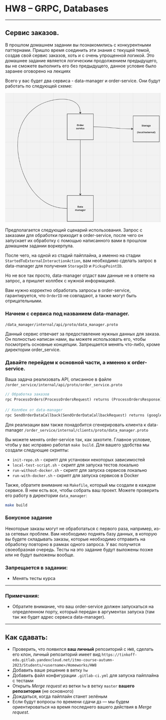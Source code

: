 # HW8 &ndash; GRPC, Databases

---

## Сервис заказов.

В прошлом домашнем задании вы познакомились с конкурентными паттернами. Пришло время соединить эти знания с текущей темой, создав свой сервис заказов, хоть и с очень упрощенной логикой. Это домашнее задание является логическим продолжением предыдущего, вы не сможете выполнить его без предыдущего, данное условие было заранее оговорено на лекциях


Всего у вас будет два сервиса - data-manager и order-service. Они будут работать по следующей схеме:

![Схема](resources/scheme.png)

Предполагается следующий сценарий использования. Запрос с заказами для обработки приходит в order-service, после чего он запускает их обработку с помощью написанного вами в прошлом домашнем задании воркерпула.

После чего, на одной из стадий пайплайна, а именно на стадии `StartedToExternalInteractionAction`, вам необходимо сделать запрос в data-manager для получения `StorageID` и `PickupPointID`.

Но не все так просто, data-manager отдаст вам данные не в ответе на запрос, а пришлет коллбек с нужной информацией.

Вам нужно корректно обработать запросы в order-service, гарантируется, что `OrderID` не совпадают, а также могут быть отрицательными.

### Начнем с сервиса под названием data-manager.
`/data_manager/internal/api/proto/data_manager.proto`

Данный сервис отвечает за предоставление нужных данных для заказа. Он полностью написан нами, вы можете использовать его, чтобы посмотреть основные концепции. Запрещается менять что-либо, кроме директории order_service.

### Давайте перейдем к основной части, а именно к order-service.
Ваша задача реализовать API, описанное в файле
`/order_service/internal/api/proto/order_service.proto`

```protobuf
// Обработка заказов
rpc ProcessOrders(ProcessOrdersRequest) returns (ProcessOrdersResponse) {}

// Коллбек от data-manager
rpc SendOrderDataCallback(SendOrderDataCallbackRequest) returns (google.protobuf.Empty) {}
```

Для реализации вам также понадобится сгенерировать клиента к data-manager
`/order_service/internal/clients/proto/data_manager.proto`

Вы можете менять order-service так, как захотите. Главное условие, чтобы у вас исправно работал `make build`. Для вашего удобства мы создали следующие скрипты:

* `init-repo.sh` - скрипт для установки некоторых зависимостей
* `local-test-script.sh` - скрипт для запуска тестов локально
* `run-without-docker.sh` - скрипт для запуска сервисов локально
* `run-with-docker.sh` - скрипт для запуска сервисов в Docker

Также, обратите внимание на `Makefile`, который мы создали в каждом сервисе. В нем есть все, чтобы собрать ваш проект. Можете проверить его работу в директории `data_manager`:

```sh
make build
```

### Бонусное задание
Некоторые заказы могут не обработаться с первого раза, например, из-за сетевых проблем. Вам необходимо поднять базу данных, в которую вы будете складывать заказы, которые необходимо отправить на обработку повторно в рамках одного запроса. У вас получится своеобразная очередь. Тесты на это задание будут выложены позже или не будут выложены вообще.

### Запрещается в задании:
* Менять тесты курса
---

### Примечания:
* Обратите внимание, что ваш order-service должен запускаться на определенном порту, который передан в аргументах запуска (там так же будет адрес сервиса data-manager).
---

## Как сдавать:
* Проверить, что появился **ваш личный** репозиторий с `HW8`, сделать его клон,
  личный репозиторий имеет вид `https://tinkoff-edu.gitlab.yandexcloud.net/itmo-course-autumn-2023/Students/<username>/Homeworks/HW8`
* Добавить ваше решение в ветку `hw`
* Добавить файл конфигурации `.gitlab-ci.yml` для запуска пайплайна с тестами
* Открыть _Merge request_ из ветки `hw` в ветку `master` **вашего репозитория** (не основного)
* Дождаться, когда пайплайн станет зелёным
* Если будут вопросы по времени сдачи дз &mdash; мы будем ориентироваться на время последнего вашего действия в _Merge request_.
